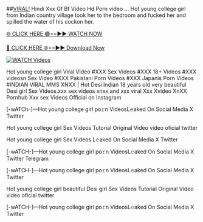 ##️[VIRAL!](ExVlusive~VIDEOs) Hindi Xxx Gf Bf Video Hd Porn video ...
Hot young college girl from Indian country village took her to the bedroom and fucked her and spilled the water of his cockon her.


[🌐 CLICK HERE 🟢==►► WATCH NOW](https://hqvideonet.blogspot.com/2025/02/ngthb.html)

[🔴 CLICK HERE 🌐==►► Download Now](https://hqvideonet.blogspot.com/2025/02/ngthb.html)

[![WATCH Videos](https://i.imgur.com/dJHk4Zq.gif)](https://hqvideonet.blogspot.com/2025/02/ngthb.html)


Hot young college girl Viral Video #XXX Sex Videos #XXX 18+ Videos #XXX videosn Sex Video #XXX Pakistani Porn Videos #XXX Japanis Porn Videos #INDIAN VIRAL MMS XNXX | Hot Desi Indian 18 years old very beautiful Desi girl Sex Videos.xxx sex videos xnxx and xxx viral Xxx Xvideo XnXX Pornhub Xxx sex Videos Official on Instagram

[-wATCh-]—Hot young college girl  po𝚛n VideosL𝚎aked On Social Media X Twitter

Hot young college girl  Sex Videos Tutorial Original Video video oficial twitter

Hot young college girl  Sex Videos L𝚎aked On Social Media X Twitter

[-wATCH-]—Hot young college girl  po𝚛n VideosL𝚎aked On Social Media X Twitter Telegram

[-wATCH-]—Hot young college girl  po𝚛n VideosL𝚎aked On Social Media X Twitter

Hot young college girl  beautiful Desi girl Sex Videos Tutorial Original Video video oficial twitter

[-wATCH-]—Hot young college girl  po𝚛n VideosL𝚎aked On Social Media X Twitter 
